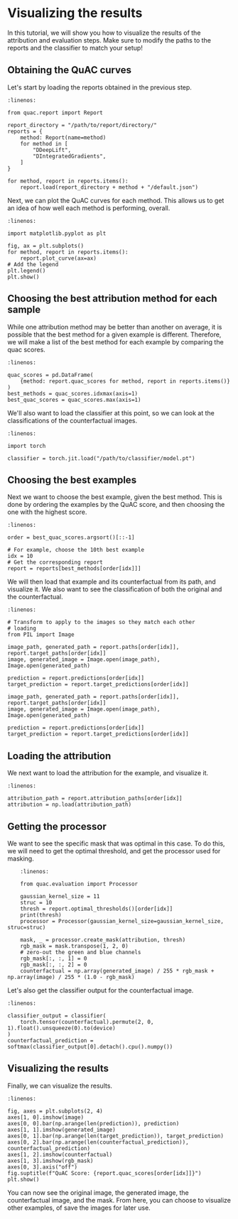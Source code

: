 # Visualizing the results

In this tutorial, we will show you how to visualize the results of the attribution and evaluation steps.
Make sure to modify the paths to the reports and the classifier to match your setup!

## Obtaining the QuAC curves
Let's start by loading the reports obtained in the previous step.

```{code-block} python
:linenos:

from quac.report import Report

report_directory = "/path/to/report/directory/"
reports = {
    method: Report(name=method)
    for method in [
        "DDeepLift",
        "DIntegratedGradients",
    ]
}

for method, report in reports.items():
    report.load(report_directory + method + "/default.json")
```

Next, we can plot the QuAC curves for each method.
This allows us to get an idea of how well each method is performing, overall.

```{code-block} python
:linenos:

import matplotlib.pyplot as plt

fig, ax = plt.subplots()
for method, report in reports.items():
    report.plot_curve(ax=ax)
# Add the legend
plt.legend()
plt.show()
```

## Choosing the best attribution method for each sample

While one attribution method may be better than another on average, it is possible that the best method for a given example is different.
Therefore, we will make a list of the best method for each example by comparing the quac scores.

```{code-block} python
:linenos:

quac_scores = pd.DataFrame(
    {method: report.quac_scores for method, report in reports.items()}
)
best_methods = quac_scores.idxmax(axis=1)
best_quac_scores = quac_scores.max(axis=1)
```

We'll also want to load the classifier at this point, so we can look at the classifications of the counterfactual images.

```{code-block} python
:linenos:

import torch

classifier = torch.jit.load("/path/to/classifier/model.pt")
```

## Choosing the best examples
Next we want to choose the best example, given the best method.
This is done by ordering the examples by the QuAC score, and then choosing the one with the highest score.

```{code-block} python
:linenos:

order = best_quac_scores.argsort()[::-1]

# For example, choose the 10th best example
idx = 10
# Get the corresponding report
report = reports[best_methods[order[idx]]]
```

We will then load that example and its counterfactual from its path, and visualize it.
We also want to see the classification of both the original and the counterfactual.

```{code-block} python
:linenos:

# Transform to apply to the images so they match each other
# loading
from PIL import Image

image_path, generated_path = report.paths[order[idx]], report.target_paths[order[idx]]
image, generated_image = Image.open(image_path), Image.open(generated_path)

prediction = report.predictions[order[idx]]
target_prediction = report.target_predictions[order[idx]]

image_path, generated_path = report.paths[order[idx]], report.target_paths[order[idx]]
image, generated_image = Image.open(image_path), Image.open(generated_path)

prediction = report.predictions[order[idx]]
target_prediction = report.target_predictions[order[idx]]
```

##  Loading the attribution
We next want to load the attribution for the example, and visualize it.

```{code-block} python
:linenos:

attribution_path = report.attribution_paths[order[idx]]
attribution = np.load(attribution_path)
```

## Getting the processor
We want to see the specific mask that was optimal in this case.
To do this, we will need to get the optimal threshold, and get the processor used for masking.

```{code-block} python
    :linenos:

    from quac.evaluation import Processor

    gaussian_kernel_size = 11
    struc = 10
    thresh = report.optimal_thresholds()[order[idx]]
    print(thresh)
    processor = Processor(gaussian_kernel_size=gaussian_kernel_size, struc=struc)

    mask, _ = processor.create_mask(attribution, thresh)
    rgb_mask = mask.transpose(1, 2, 0)
    # zero-out the green and blue channels
    rgb_mask[:, :, 1] = 0
    rgb_mask[:, :, 2] = 0
    counterfactual = np.array(generated_image) / 255 * rgb_mask + np.array(image) / 255 * (1.0 - rgb_mask)
```

Let's also get the classifier output for the counterfactual image.

```{code-block} python
:linenos:

classifier_output = classifier(
    torch.tensor(counterfactual).permute(2, 0, 1).float().unsqueeze(0).to(device)
)
counterfactual_prediction = softmax(classifier_output[0].detach().cpu().numpy())
```

## Visualizing the results
Finally, we can visualize the results.

```{code-block} python
:linenos:

fig, axes = plt.subplots(2, 4)
axes[1, 0].imshow(image)
axes[0, 0].bar(np.arange(len(prediction)), prediction)
axes[1, 1].imshow(generated_image)
axes[0, 1].bar(np.arange(len(target_prediction)), target_prediction)
axes[0, 2].bar(np.arange(len(counterfactual_prediction)), counterfactual_prediction)
axes[1, 2].imshow(counterfactual)
axes[1, 3].imshow(rgb_mask)
axes[0, 3].axis("off")
fig.suptitle(f"QuAC Score: {report.quac_scores[order[idx]]}")
plt.show()
```

You can now see the original image, the generated image, the counterfactual image, and the mask.
From here, you can choose to visualize other examples, of save the images for later use.
